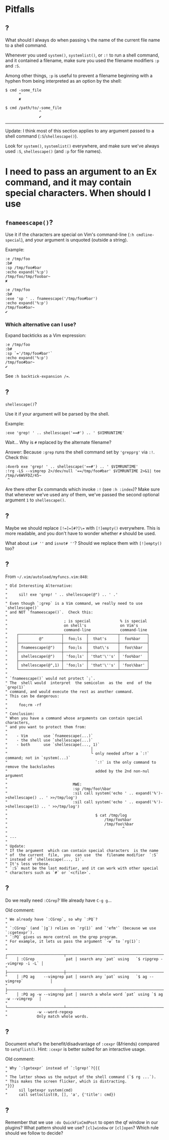 # Pitfalls
## ?

What should I always do when passing `%` the name of the current file name to a shell command.

Whenever you  used `system()`, `systemlist()`, or  `:!` to run a  shell command,
and it contained a filename, make sure  you used the filename modifiers `:p` and
`:S`.

Among other things, `:p` is useful to prevent a filename beginning with a hyphen
from being interpreted as an option by the shell:

    $ cmd -some_file
          ^
          ✘

    $ cmd /path/to/-some_file
                   ^
                   ✔

---

Update: I think most of this section applies to any argument passed to a shell command (`:S`/`shellescape()`).

Look for `system()`, `systemlist()` everywhere,  and make sure we've always used
`:S`, `shellescape()` (and `:p` for file names).

##
# I need to pass an argument to an Ex command, and it may contain special characters.  When should I use
## `fnameescape()`?

Use it if the characters are special on Vim's command-line (`:h cmdline-special`),
and your argument is unquoted (outside a string).

Example:

    :e /tmp/foo
    :b#
    :sp /tmp/foo#bar
    :echo expand('%:p')
    /tmp/foo/tmp/foobar~
    ✘

    :e /tmp/foo
    :b#
    :exe 'sp ' .. fnameescape('/tmp/foo#bar')
    :echo expand('%:p')
    /tmp/foo#bar~
    ✔

### Which alternative can I use?

Expand backticks as a Vim expression:

    :e /tmp/foo
    :b#
    :sp `='/tmp/foo#bar'`
    :echo expand('%:p')
    /tmp/foo#bar~
    ✔

See `:h backtick-expansion /=`.

##
## ?

`shellescape()`?

Use it if your argument will be parsed by the shell.

Example:

    :exe 'grep! ' .. shellescape('==#') .. ' $VIMRUNTIME'

Wait...
Why is `#` replaced by the alternate filename?

Answer:
Because `:grep` runs the shell command set by `'grepprg'` via `:!`.
Check this:

    :4verb exe 'grep! ' .. shellescape('==#') .. ' $VIMRUNTIME'
    :!rg -LS --vimgrep 2>/dev/null '==/tmp/foo#bar' $VIMRUNTIME 2>&1| tee /tmp/v6WVFDZ/45~
     ^

Are there other Ex commands which invoke `:!` (see `:h :index`)?
Make sure that whenever we've used any of them, we've passed the second optional
argument `1` to `shellescape()`.

## ?

Maybe we should replace `[!=]=[#?]\=` with `[!]empty()` everywhere.
This is more readable, and you don't have to wonder whether `#` should be used.

What about `is# ''` and `isnot# ''`?
Should we replace them with `[!]empty()` too?

## ?

From `~/.vim/autoload/myfuncs.vim:848`:

    " Old Interesting Alternative:
    "
    "     sil! exe 'grep! ' .. shellescape(@") .. ' .'
    "
    " Even though `:grep` is a Vim command, we really need to use `shellescape()`
    " and NOT `fnameescape()`.  Check this:
    "
    "                         ; is special             % is special
    "                         on shell's               on Vim's
    "                         command-line             command-line
    "    ┌───────────────────┬──────────┬─────────────┬────────────┐
    "    │         @"        │  foo;ls  │  that's     │  foo%bar   │
    "    ├───────────────────┼──────────┼─────────────┼────────────┤
    "    │ fnameescape(@")   │  foo;ls  │  that\'s    │  foo\%bar  │
    "    ├───────────────────┼──────────┼─────────────┼────────────┤
    "    │ shellescape(@")   │ 'foo;ls' │ 'that'\''s' │ 'foo%bar'  │
    "    ├───────────────────┼──────────┼─────────────┼────────────┤
    "    │ shellescape(@",1) │ 'foo;ls' │ 'that'\''s' │ 'foo\%bar' │
    "    └───────────────────┴──────────┴─────────────┴────────────┘
    "
    " `fnameescape()` would not protect `;`.
    " The  shell would  interpret  the semicolon  as the  end  of the  `grep(1)`
    " command, and would execute the rest as another command.
    " This can be dangerous:
    "
    "     foo;rm -rf
    "
    " Conclusion:
    " When you have a command whose arguments can contain special characters,
    " and you want to protect them from:
    "
    "    - Vim       use `fnameescape(...)`
    "    - the shell use `shellescape(...)`
    "    - both      use `shellescape(..., 1)`
    "                                     │
    "                                     └ only needed after a `:!` command; not in `system(...)`
    "                                       `:!` is the only command to remove the backslashes
    "                                       added by the 2nd non-nul argument
    "
    "                             MWE:
    "                             :sp /tmp/foo\%bar
    "                             :sil call system('echo ' .. expand('%')->shellescape() .. ' >>/tmp/log')
    "                             :sil call system('echo ' .. expand('%')->shellescape(1) .. ' >>/tmp/log')
    "
    "                                       $ cat /tmp/log
    "                                           /tmp/foo%bar
    "                                           /tmp/foo\%bar
    "                                                   ^
    "
    " ---
    "
    " Update:
    " If the argument  which can contain special characters  is the name
    " of  the current  file,  you  can use  the  filename modifier  `:S`
    " instead of `shellescape(..., 1)`.
    " It's less verbose.
    " `:S` must be the last modifier, and it can work with other special
    " characters such as `#` or `<cfile>`.

## ?

Do we really need `:CGrep`?
We already have `C-g g`...

Old comment:

    " We already have `:CGrep`, so why `:PQ`?
    "
    " `:CGrep` (and `|g`) relies on `rg(1)` and `'efm'` (because we use `:cgetexpr`).
    " `:PQ` gives us more control on the grep program.
    " For example, it lets us pass the argument `-w` to `rg(1)`:
    "
    "    ┌─────────────────────────┬──────────────────────────────────────────────────────┐
    "    │ :CGrep              pat │ search any `pat` using   `$ ripgrep --vimgrep -i -L` │
    "    ├─────────────────────────┼──────────────────────────────────────────────────────┤
    "    │ :PQ ag    --vimgrep pat │ search any `pat` using   `$ ag --vimgrep`            │
    "    ├─────────────────────────┼──────────────────────────────────────────────────────┤
    "    │ :PQ ag -w --vimgrep pat │ search a whole word `pat` using `$ ag -w --vimgrep`  │
    "    └─────────────────────────┴──────────────────────────────────────────────────────┘
    "             -w --word-regexp
    "             Only match whole words.

## ?

Document what's the benefit/disadvantage of `:cexpr` (&friends) compared to `setqflist()`.
Hint: `:cexpr` is better suited for an interactive usage.

Old comment:

    " Why `:lgetexpr` instead of `:lgrep!`?{{{
    "
    " The latter shows us the output of the shell command (`$ rg ...`).
    " This makes the screen flicker, which is distracting.
    "}}}
    "     sil lgetexpr system(cmd)
    "     call setloclist(0, [], 'a', {'title': cmd})

## ?

Remember that we use `:do QuickFixCmdPost` to open the qf window in our plugins?
What pattern should we use? `[cl]window` or `[cl]open`?
Which rule should we follow to decide?

